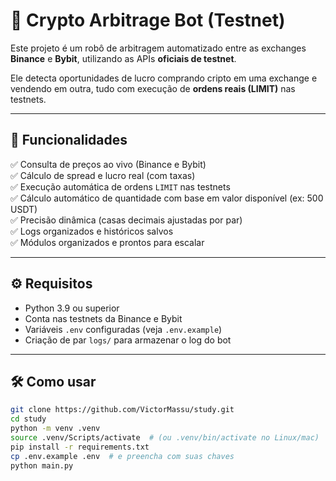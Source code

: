 # 🤖 Crypto Arbitrage Bot (Testnet)

Este projeto é um robô de arbitragem automatizado entre as exchanges **Binance** e **Bybit**, utilizando as APIs **oficiais de testnet**.

Ele detecta oportunidades de lucro comprando cripto em uma exchange e vendendo em outra, tudo com execução de **ordens reais (LIMIT)** nas testnets.

---

## 🚀 Funcionalidades

✅ Consulta de preços ao vivo (Binance e Bybit)  
✅ Cálculo de spread e lucro real (com taxas)  
✅ Execução automática de ordens `LIMIT` nas testnets  
✅ Cálculo automático de quantidade com base em valor disponível (ex: 500 USDT)  
✅ Precisão dinâmica (casas decimais ajustadas por par)  
✅ Logs organizados e históricos salvos  
✅ Módulos organizados e prontos para escalar

---

## ⚙️ Requisitos

- Python 3.9 ou superior  
- Conta nas testnets da Binance e Bybit  
- Variáveis `.env` configuradas (veja `.env.example`)  
- Criação de par `logs/` para armazenar o log do bot

---

## 🛠️ Como usar

```bash
git clone https://github.com/VictorMassu/study.git
cd study
python -m venv .venv
source .venv/Scripts/activate  # (ou .venv/bin/activate no Linux/mac)
pip install -r requirements.txt
cp .env.example .env  # e preencha com suas chaves
python main.py
